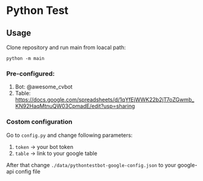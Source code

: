 # Python Test

## Usage

Clone repository and run main from loacal path:

```
python -m main
```

### Pre-configured:

1) Bot: @awesome_cvbot
2) Table: https://docs.google.com/spreadsheets/d/1qYfEjWWK22b2jT7oZGwmb_KN92HaqMtnuQW03CpmadE/edit?usp=sharing

### Costom configuration

Go to ```config.py``` and change following parameters:

1) ```token``` -> your bot token
2) ```table``` -> link to your google table

After that change ```./data/pythontestbot-google-config.json``` to your google-api config file